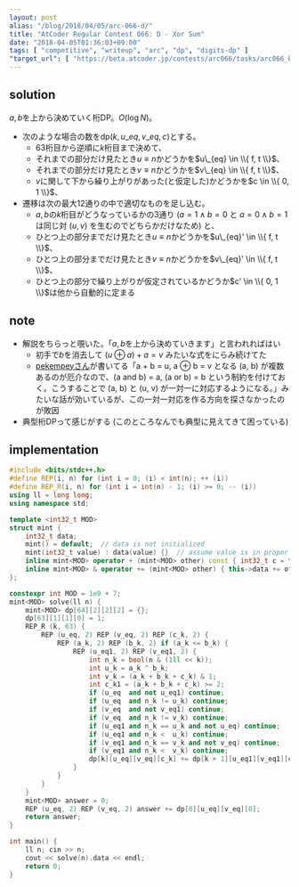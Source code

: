 ```yaml
---
layout: post
alias: "/blog/2018/04/05/arc-066-d/"
title: "AtCoder Regular Contest 066: D - Xor Sum"
date: "2018-04-05T01:36:03+09:00"
tags: [ "competitive", "writeup", "arc", "dp", "digits-dp" ]
"target_url": [ "https://beta.atcoder.jp/contests/arc066/tasks/arc066_b" ]
---
```


## solution

$a, b$を上から決めていく桁DP。$O(\log N)$。

-   次のような場合の数を$\mathrm{dp}(k, u\_{eq}, v\_{eq}, c)$とする。
    -   $63$桁目から逆順に$k$桁目まで決めて、
    -   それまでの部分だけ見たとき$u \equiv n$かどうかを$u\_{eq} \in \\{ f, t \\}$、
    -   それまでの部分だけ見たとき$v \equiv n$かどうかを$v\_{eq} \in \\{ f, t \\}$、
    -   $v$に関して下から繰り上がりがあった(と仮定した)かどうかを$c \in \\{ 0, 1 \\}$、
-   遷移は次の最大$12$通りの中で適切なものを足し込む。
    -   $a, b$の$k$桁目がどうなっているかの$3$通り ($a = 1 \land b = 0$ と $a = 0 \land b = 1$ は同じ対 $(u, v)$ を生むのでどちらかだけなため) と、
    -   ひとつ上の部分までだけ見たとき$u \equiv n$かどうかを$u\_{eq}' \in \\{ f, t \\}$、
    -   ひとつ上の部分までだけ見たとき$v \equiv n$かどうかを$v\_{eq}' \in \\{ f, t \\}$、
    -   ひとつ上の部分で繰り上がりが仮定されているかどうか$c' \in \\{ 0, 1 \\}$は他から自動的に定まる

## note

-   解説をちらっと覗いた。「$a, b$を上から決めていきます」と言われればはい
    -   初手で$b$を消去して $(u \oplus a) + a = v$ みたいな式をにらみ続けてた
    -   [pekempeyさん](https://pekempey.hatenablog.com/entry/2016/12/20/163837)が書いてる「a + b = u, a ⊕ b = v となる (a, b) が複数あるのが厄介なので、(a and b) = a, (a or b) = b という制約を付けておく。こうすることで (a, b) と (u, v) が一対一に対応するようになる。」みたいな話が効いているが、この一対一対応を作る方向を探さなかったのが敗因
-   典型桁DPって感じがする (このところなんでも典型に見えてきて困っている)

## implementation

``` c++
#include <bits/stdc++.h>
#define REP(i, n) for (int i = 0; (i) < int(n); ++ (i))
#define REP_R(i, n) for (int i = int(n) - 1; (i) >= 0; -- (i))
using ll = long long;
using namespace std;

template <int32_t MOD>
struct mint {
    int32_t data;
    mint() = default;  // data is not initialized
    mint(int32_t value) : data(value) {}  // assume value is in proper range
    inline mint<MOD> operator + (mint<MOD> other) const { int32_t c = this->data + other.data; return mint<MOD>(c >= MOD ? c - MOD : c); }
    inline mint<MOD> & operator += (mint<MOD> other) { this->data += other.data; if (this->data >= MOD) this->data -= MOD; return *this; }
};

constexpr int MOD = 1e9 + 7;
mint<MOD> solve(ll n) {
    mint<MOD> dp[64][2][2][2] = {};
    dp[63][1][1][0] = 1;
    REP_R (k, 63) {
        REP (u_eq, 2) REP (v_eq, 2) REP (c_k, 2) {
            REP (a_k, 2) REP (b_k, 2) if (a_k <= b_k) {
                REP (u_eq1, 2) REP (v_eq1, 2) {
                    int n_k = bool(n & (1ll << k));
                    int u_k = a_k ^ b_k;
                    int v_k = (a_k + b_k + c_k) & 1;
                    int c_k1 = (a_k + b_k + c_k) >= 2;
                    if (u_eq  and not u_eq1) continue;
                    if (u_eq  and n_k != u_k) continue;
                    if (v_eq  and not v_eq1) continue;
                    if (v_eq  and n_k != v_k) continue;
                    if (u_eq1 and n_k == u_k and not u_eq) continue;
                    if (u_eq1 and n_k <  u_k) continue;
                    if (v_eq1 and n_k == v_k and not v_eq) continue;
                    if (v_eq1 and n_k <  v_k) continue;
                    dp[k][u_eq][v_eq][c_k] += dp[k + 1][u_eq1][v_eq1][c_k1];
                }
            }
        }
    }
    mint<MOD> answer = 0;
    REP (u_eq, 2) REP (v_eq, 2) answer += dp[0][u_eq][v_eq][0];
    return answer;
}

int main() {
    ll n; cin >> n;
    cout << solve(n).data << endl;
    return 0;
}
```
